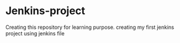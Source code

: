 # Jenkins-project
Creating this repository for learning purpose. creating my first jenkins project using jenkins file
